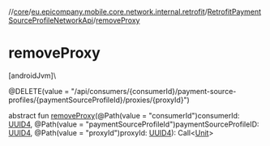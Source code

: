 //[core](../../../index.md)/[eu.epicompany.mobile.core.network.internal.retrofit](../index.md)/[RetrofitPaymentSourceProfileNetworkApi](index.md)/[removeProxy](remove-proxy.md)

# removeProxy

[androidJvm]\

@DELETE(value = &quot;/api/consumers/{consumerId}/payment-source-profiles/{paymentSourceProfileId}/proxies/{proxyId}&quot;)

abstract fun [removeProxy](remove-proxy.md)(@Path(value = &quot;consumerId&quot;)consumerId: [UUID4](../../eu.epicompany.mobile.core.datatypes/index.md#545543244%2FClasslikes%2F-1060529556), @Path(value = &quot;paymentSourceProfileId&quot;)paymentSourceProfileID: [UUID4](../../eu.epicompany.mobile.core.datatypes/index.md#545543244%2FClasslikes%2F-1060529556), @Path(value = &quot;proxyId&quot;)proxyId: [UUID4](../../eu.epicompany.mobile.core.datatypes/index.md#545543244%2FClasslikes%2F-1060529556)): Call&lt;[Unit](https://kotlinlang.org/api/latest/jvm/stdlib/kotlin/-unit/index.html)&gt;
